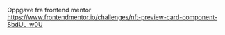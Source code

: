 
Oppgave fra frontend mentor https://www.frontendmentor.io/challenges/nft-preview-card-component-SbdUL_w0U 
